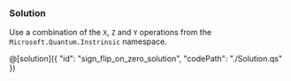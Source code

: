 ### Solution

Use a combination of the `X`, `Z` and `Y` operations from the `Microsoft.Quantum.Instrinsic` namespace.

@[solution]({
    "id": "sign_flip_on_zero_solution",
    "codePath": "./Solution.qs"
})
